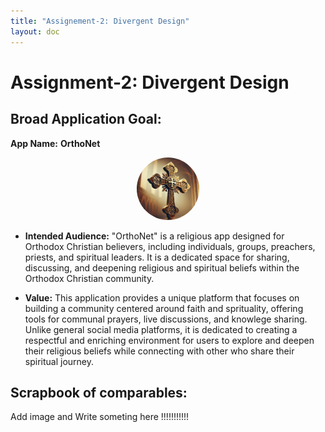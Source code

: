 ```yaml
---
title: "Assignement-2: Divergent Design"
layout: doc
---
```


# Assignment-2: Divergent Design

## Broad Application Goal:

**App Name:** **OrthoNet**

<!-- Adding the image with a smaller size and circular shape -->
<div style="text-align: center">

<img src="./assignment_2_docs/cross_logo.jpeg" alt="OrthoNet Logo" style="width:100px; height:100px; border-radius:50%">
</div>
<!-- logo: ![image](./assignment_2_docs/cross_logo.jpeg) -->

- **Intended Audience:** "OrthoNet" is a religious app designed for Orthodox Christian believers, including individuals, groups, preachers, priests, and spiritual leaders. It is a dedicated space for sharing, discussing, and deepening religious and spiritual beliefs within the Orthodox Christian community.

- **Value:** This application provides a unique platform that focuses on building a community centered around faith and sprituality, offering tools for communal prayers, live discussions, and knowlege sharing. Unlike general social media platforms, it is dedicated to creating a respectful and enriching environment for users to explore and deepen their religious beliefs while connecting with other who share their spiritual journey.

## Scrapbook of comparables:
Add image and Write someting here !!!!!!!!!!!
